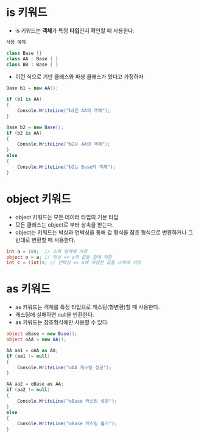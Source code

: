 # is 키워드
  * is 키워드는 **객체**가 특정 **타입**인지 확인할 때 사용한다.

```C#
사용 예제

class Base {}
class AA : Base { }
class BB : Base { }
```
  * 이런 식으로 기반 클래스와 파생 클래스가 있다고 가정하자

```C#
Base b1 = new AA();

if (b1 is AA)
{
    Console.WriteLine("b1은 AA의 객체");
}

Base b2 = new Base();
if (b2 is AA)
{
    Console.WriteLine("b2는 AA의 객체");
}
else
{
    Console.WriteLine("b2는 Base의 객체");
}
```

# object 키워드
 * object 키워드는 모든 데이터 타입의 기본 타입
 * 모든 클래스는 object로 부터 상속을 받는다.
 * object는 키워드는 박싱과 언박싱을 통해 값 형식을 참조 형식으로 변환하거나 그 반대로 변환할 때 사용한다.

```C#
int a = 100;  // 스택 영역에 저장
object o = a; // 박싱 => a의 값을 힙에 저장
int c = (int)0; // 언박싱 => o에 저장된 값을 스택에 저장
```

# as 키워드
 * as 키워드는 객체를 특정 타입으로 캐스팅(형변환)할 때 사용한다.
 * 캐스팅에 실패하면 null을 반환한다.
 * as 키워드는 참조형식에만 사용할 수 있다.

```C#
object oBase = new Base();
object oAA = new AA();

AA aa1 = oAA as AA;
if (aa1 != null)
{
    Console.WriteLine("oAA 캐스팅 성공");
}

AA aa2 = oBase as AA;
if (aa2 != null)
{
    Console.WriteLine("oBase 캐스팅 성공");
}
else
{
    Console.WriteLine("oBase 캐스팅 불가");
}
